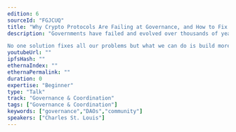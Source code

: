 ```yaml
---
edition: 6
sourceId: "FGJCUQ"
title: "Why Crypto Protocols Are Failing at Governance, and How to Fix It"
description: "Governments have failed and evolved over thousands of years. But some web3 projects were built as though they’d get it right on the first try. That’s not realistic. And it’s not working. People don’t vote, the rules are complex, and protocols aren’t inclusive.

No one solution fixes all our problems but what we can do is build more adaptable governance systems. With a flexible, upgradeable, and modular foundation, governance systems can increase innovation & participation and decrease turmoil."
youtubeUrl: ""
ipfsHash: ""
ethernaIndex: ""
ethernaPermalink: ""
duration: 0
expertise: "Beginner"
type: "Talk"
track: "Governance & Coordination"
tags: ["Governance & Coordination"]
keywords: ["governance","DAOs","community"]
speakers: ["Charles St. Louis"]
---
```

